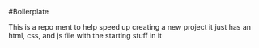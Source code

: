 #Boilerplate

This is a repo ment to help speed up creating a new project
it just has an html, css, and js file with the starting stuff in it
